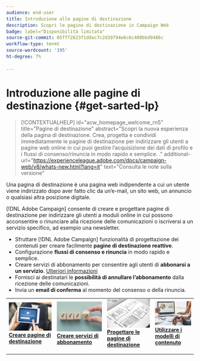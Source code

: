 ```yaml
---
audience: end-user
title: Introduzione alle pagine di destinazione
description: Scopri le pagine di destinazione in Campaign Web
badge: label="Disponibilità limitata"
source-git-commit: 05fff2623f1ddac7c2d39794e6c6c480bbd9486c
workflow-type: tm+mt
source-wordcount: '195'
ht-degree: 7%

---
```


# Introduzione alle pagine di destinazione {#get-sarted-lp}

>[!CONTEXTUALHELP]
>id="acw_homepage_welcome_rn5"
>title="Pagine di destinazione"
>abstract="Scopri la nuova esperienza della pagina di destinazione. Crea, progetta e condividi immediatamente le pagine di destinazione per indirizzare gli utenti a pagine web online in cui puoi gestire l’acquisizione dei dati di profilo e i flussi di consenso/rinuncia in modo rapido e semplice.
."
>additional-url="https://experienceleague.adobe.com/docs/campaign-web/v8/whats-new.html?lang=it" text="Consulta le note sulla versione"


Una pagina di destinazione è una pagina web indipendente a cui un utente viene indirizzato dopo aver fatto clic da un’e-mail, un sito web, un annuncio o qualsiasi altra posizione digitale.

[!DNL Adobe Campaign] consente di creare e progettare pagine di destinazione per indirizzare gli utenti a moduli online in cui possono acconsentire o rinunciare alla ricezione delle comunicazioni o iscriversi a un servizio specifico, ad esempio una newsletter.

* Sfruttare [!DNL Adobe Campaign] funzionalità di progettazione dei contenuti per creare facilmente **pagine di destinazione reattive**.
* Configurazione **flussi di consenso e rinuncia** in modo rapido e semplice.
* Creare servizi di abbonamento per consentire agli utenti di **abbonarsi a un servizio**. [Ulteriori informazioni](../audience/manage-services.md)
* Fornisci ai destinatari le **possibilità di annullare l’abbonamento** dalla ricezione delle comunicazioni.
* Invia un **email di conferma** al momento del consenso o della rinuncia.

<table style="table-layout:fixed"><tr style="border: 0;">
<td>
<a href="create-lp.md">
<img alt="Lead" src="../assets/do-not-localize/lp-subscription.jpeg">
</a>
<div><a href="create-lp.md"><strong>Creare pagine di destinazione</strong>
</div>
<p>
</td>
<td>
<a href="../audience/manage-services.md">
<img alt="Non frequente" src="../assets/do-not-localize/lp-list.jpg">
</a>
<div>
<a href="../audience/manage-services.md"><strong>Creare servizi di abbonamento</strong></a>
</div>
<p></td>
<td>
<a href="lp-content.md">
<img alt="Convalida" src="../assets/do-not-localize/lp-design.jpg">
</a>
<div>
<a href="lp-content.md"><strong>Progettare le pagine di destinazione</strong></a>
</div>
<p>
</td>
<td>
<a href="lp-templates.md">
<img alt="Convalida" src="../assets/do-not-localize/lp-reporting.jpg">
</a>
<div>
<a href="lp-templates.md"><strong>Utilizzare i modelli di contenuto</strong></a>
</div>
<p>
</td>
</tr></table>

